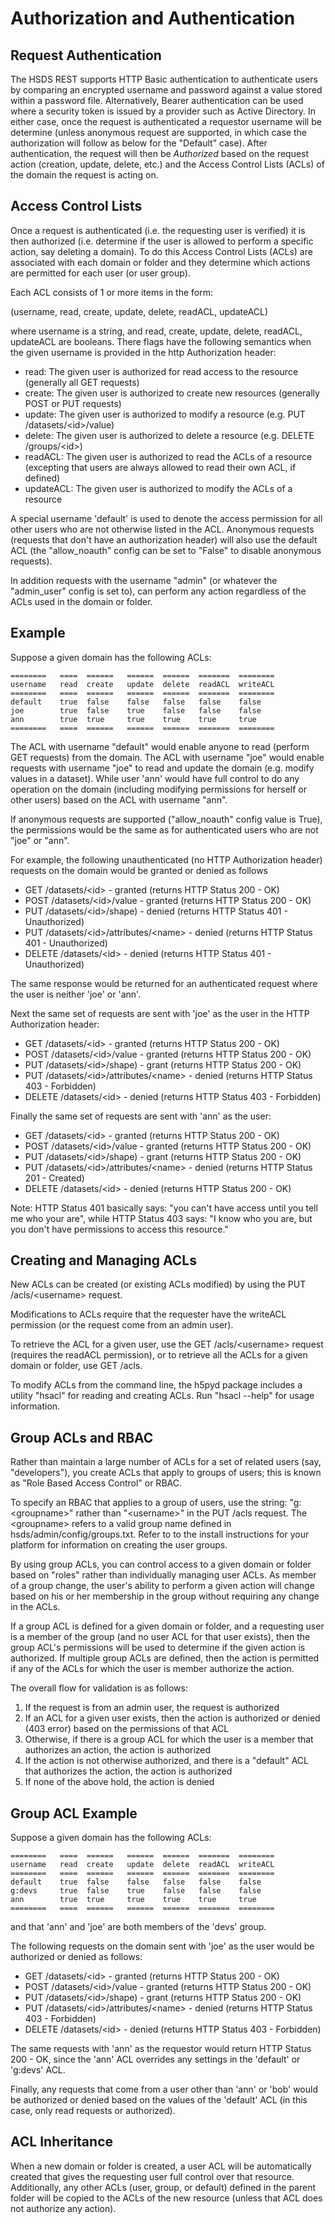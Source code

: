 Authorization and Authentication
================================

Request Authentication
-----------------------
The HSDS REST supports HTTP Basic authentication to authenticate users by comparing an encrypted 
username and password against a value stored within a password file.  Alternatively, Bearer authentication
can be used where a security token is issued by a provider such as Active Directory.  In either case, once the 
request is authenticated a requestor username will be determine (unless anonymous request are supported, in which
case the authorization will follow as below for the "Default" case).  After authentication, the request will
then be *Authorized* based on the request action (creation, update, delete, etc.) and the Access Control Lists (ACLs)
of the domain the request is acting on.

Access Control Lists
--------------------

Once a request is authenticated (i.e. the requesting user is verified) it is then authorized (i.e. determine if the user is allowed to perform a specific action, say deleting a domain).  To do this Access Control Lists (ACLs) are associated with each domain or folder and they determine which actions are permitted for each user (or user group). 

Each ACL consists of 1 or more items in the form:

(username, read, create, update, delete, readACL, updateACL)

where username is a string, and read, create, update, delete, readACL, updateACL are booleans.
There flags have the following semantics when the given username is provided in the http
Authorization header:

* read: The given user is authorized for read access to the resource (generally all GET requests)
* create: The given user is authorized to create new resources (generally POST or PUT requests)
* update: The given user is authorized to modify a resource (e.g. PUT /datasets/&lt;id&gt;/value)
* delete: The given user is authorized to delete a resource (e.g. DELETE /groups/&lt;id&gt;)
* readACL: The given user is authorized to read the ACLs of a resource (excepting that users are always allowed to read their own ACL, if defined)
* updateACL: The given user is authorized to modify the ACLs of a resource

A special username 'default' is used to denote the access permission for all other users who
are not otherwise listed in the ACL.  Anonymous requests (requests that don't have an authorization header) will also use the default ACL (the "allow_noauth" config can be set to "False" to disable anonymous requests).

In addition requests with the username "admin" (or whatever the "admin_user" config is set to), can 
perform any action regardless of the ACLs used in the domain or folder.

Example
-------

Suppose a given domain has the following ACLs:

    ========   ====  ======   ======  ======  =======  ========
    username   read  create   update  delete  readACL  writeACL
    ========   ====  ======   ======  ======  =======  ========
    default    true  false    false   false   false    false
    joe        true  false    true    false   false    false
    ann        true  true     true    true    true     true
    ========   ====  ======   ======  ======  =======  ========

The ACL with username "default" would enable anyone to read (perform GET requests) from the domain. 
The ACL with username "joe" would enable requests with username "joe" 
to read and update the domain (e.g. modify values in a dataset).  While user 'ann' would have full 
control to do any operation on the domain (including modifying permissions for herself or
other users) based on the ACL with username "ann".

If anonymous requests are supported ("allow_noauth" config value is True), the permissions would be
the same as for authenticated users who are not "joe" or "ann".  

For example, the following unauthenticated (no HTTP Authorization header) 
requests on the domain would be granted or denied as follows

* GET /datasets/&lt;id&gt; - granted (returns HTTP Status 200 - OK)
* POST /datasets/&lt;id&gt;/value - granted (returns HTTP Status 200 - OK)
* PUT /datasets/&lt;id&gt;/shape) - denied (returns HTTP Status 401 - Unauthorized)
* PUT /datasets/&lt;id&gt;/attributes/&lt;name&gt; - denied (returns HTTP Status 401 - Unauthorized)
* DELETE /datasets/&lt;id&gt;  - denied (returns HTTP Status 401 - Unauthorized)

The same response would be returned for an authenticated request where the user is neither 'joe' or 'ann'.

Next the same set of requests are sent with 'joe' as the user in the HTTP Authorization header:

* GET /datasets/&lt;id&gt; - granted (returns HTTP Status 200 - OK)
* POST /datasets/&lt;id&gt;/value - granted (returns HTTP Status 200 - OK)
* PUT /datasets/&lt;id&gt;/shape) - grant (returns HTTP Status 200 - OK)
* PUT /datasets/&lt;id&gt;/attributes/&lt;name&gt; - denied (returns HTTP Status 403 - Forbidden)
* DELETE /datasets/&lt;id&gt; - denied (returns HTTP Status 403 - Forbidden)

Finally the same set of requests are sent with 'ann' as the user:

* GET /datasets/&lt;id&gt; - granted (returns HTTP Status 200 - OK)
* POST /datasets/&lt;id&gt;/value - granted (returns HTTP Status 200 - OK)
* PUT /datasets/&lt;id&gt;/shape) - grant (returns HTTP Status 200 - OK)
* PUT /datasets/&lt;id&gt;/attributes/&lt;name&gt; - denied (returns HTTP Status 201 - Created)
* DELETE /datasets/&lt;id&gt;  - denied (returns HTTP Status 200 - OK)
 
Note: HTTP Status 401 basically says: "you can't have access until you tell me who your are", 
while HTTP Status 403 says: "I know who you are, but you don't have permissions to access this
resource."

Creating and Managing ACLs
--------------------------

New ACLs can be created (or existing ACLs modified) by using the PUT /acls/&lt;username&gt; request.

Modifications to ACLs require that the requester have the writeACL permission
(or the request come from an admin user).

To retrieve the ACL for a given user, use the GET /acls/&lt;username&gt; request (requires the readACL permission),
or to retrieve all the ACLs for a given domain or folder, use GET /acls.

To modify ACLs from the command line, the h5pyd package includes a utility "hsacl" for reading and creating ACLs.  Run
"hsacl --help" for usage information.

Group ACLs and RBAC
-------------------

Rather than maintain a large number of ACLs for a set of related users (say, "developers"), you create ACLs that apply to
groups of users; this is known as "Role Based Access Control" or RBAC.

To specify an RBAC that applies to a group of users, use the string: "g:&lt;groupname&gt;" rather than "&lt;username&gt;" in the PUT /acls request.  The &lt;groupname&gt;
refers to a valid group name defined in hsds/admin/config/groups.txt.  Refer to to the install instructions for your platform for information on creating the user groups.

By using group ACLs, you can control access to a given domain or folder based on "roles" rather than individually managing user ACLs.  As member of a group change, the user's ability to perform a given action will change based on his or her membership in the group without requiring any change in the ACLs.

If a group ACL is defined for a given domain or folder, and a requesting user is a member of the group (and no user ACL for that user exists), then the group ACL's permissions will be used to determine if the given action is authorized.  If multiple group ACLs are defined, then the action is permitted if any of the ACLs for which the user is member authorize the action.

The overall flow for validation is as follows:

1. If the request is from an admin user, the request is authorized
2. If an ACL for a given user exists, then the action is authorized or denied (403 error) based on the permissions of that ACL
3. Otherwise, if there is a group ACL for which the user is a member that authorizes an action, the action is authorized
4. If the action is not otherwise authorized, and there is a "default" ACL that authorizes the action, the action is authorized
5. If none of the above hold, the action is denied

Group ACL Example
-----------------

Suppose a given domain has the following ACLs:

    ========   ====  ======   ======  ======  =======  ========
    username   read  create   update  delete  readACL  writeACL
    ========   ====  ======   ======  ======  =======  ========
    default    true  false    false   false   false    false
    g:devs     true  false    true    false   false    false
    ann        true  true     true    true    true     true
    ========   ====  ======   ======  ======  =======  ========

and that 'ann' and 'joe' are both members of the 'devs' group.

The following requests on the domain sent with 'joe' as the user would be authorized or denied as follows:

* GET /datasets/&lt;id&gt; - granted (returns HTTP Status 200 - OK)
* POST /datasets/&lt;id&gt;/value - granted (returns HTTP Status 200 - OK)
* PUT /datasets/&lt;id&gt;/shape) - grant (returns HTTP Status 200 - OK)
* PUT /datasets/&lt;id&gt;/attributes/&lt;name&gt; - denied (returns HTTP Status 403 - Forbidden)
* DELETE /datasets/&lt;id&gt;  - denied (returns HTTP Status 403 - Forbidden)

The same requests with 'ann' as the requestor would return HTTP Status 200 - OK, since the 'ann' ACL overrides any 
settings in the 'default' or 'g:devs' ACL.  

Finally, any requests that come from a user other than 'ann' or 'bob' would be authorized or denied based on 
the values of the 'default' ACL (in this case, only read requests or authorized).

ACL Inheritance
---------------

When a new domain or folder is created, a user ACL will be automatically created that gives the requesting user full control
over that resource.  Additionally, any other ACLs (user, group, or default) defined in the parent folder will be copied to the ACLs of the new resource (unless that ACL does not authorize any action).
 
 
